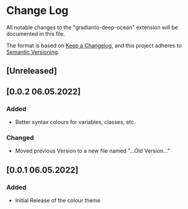# Change Log

All notable changes to the "gradianto-deep-ocean" extension will be documented in this file.

The format is based on [Keep a Changelog](https://keepachangelog.com/en/1.0.0/),
and this project adheres to [Semantic Versioning](https://semver.org/spec/v2.0.0.html).

## [Unreleased]

## [0.0.2 06.05.2022]
### Added
- Better syntax colours for variables, classes, etc.

### Changed
- Moved previous Version to a new file named "...Old Version..."

## [0.0.1 06.05.2022]
### Added
- Initial Release of the colour theme
